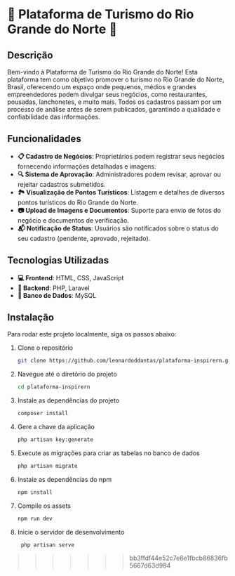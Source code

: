 # 🌟 Plataforma de Turismo do Rio Grande do Norte 🌴

## Descrição
Bem-vindo à Plataforma de Turismo do Rio Grande do Norte! Esta plataforma tem como objetivo promover o turismo no Rio Grande do Norte, Brasil, oferecendo um espaço onde pequenos, médios e grandes empreendedores podem divulgar seus negócios, como restaurantes, pousadas, lanchonetes, e muito mais. Todos os cadastros passam por um processo de análise antes de serem publicados, garantindo a qualidade e confiabilidade das informações.

## Funcionalidades
- **📋 Cadastro de Negócios**: Proprietários podem registrar seus negócios fornecendo informações detalhadas e imagens.
- **🔍 Sistema de Aprovação**: Administradores podem revisar, aprovar ou rejeitar cadastros submetidos.
- **🏞️ Visualização de Pontos Turísticos**: Listagem e detalhes de diversos pontos turísticos do Rio Grande do Norte.
- **📷 Upload de Imagens e Documentos**: Suporte para envio de fotos do negócio e documentos de verificação.
- **📬 Notificação de Status**: Usuários são notificados sobre o status do seu cadastro (pendente, aprovado, rejeitado).

## Tecnologias Utilizadas
- **💻 Frontend**: HTML, CSS, JavaScript
- **🔧 Backend**: PHP, Laravel
- **💾 Banco de Dados**: MySQL

## Instalação
Para rodar este projeto localmente, siga os passos abaixo:

1. Clone o repositório
   ```bash
   git clone https://github.com/leonardoddantas/plataforma-inspirern.git

2. Navegue até o diretório do projeto
    ```bash
   cd plataforma-inspirern

3. Instale as dependências do projeto
    ```bash
    composer install

4. Gere a chave da aplicação
     ```bash
     php artisan key:generate
5. Execute as migrações para criar as tabelas no banco de dados
   ```bash
   php artisan migrate

6. Instale as dependências do npm
   ```bash
   npm install

7. Compile os assets
   ```bash
   npm run dev

8. Inicie o servidor de desenvolvimento
   ```bash
    php artisan serve
>>>>>>> bb3ffdf44e52c7e8e1fbcb86836fb5667d63d984
